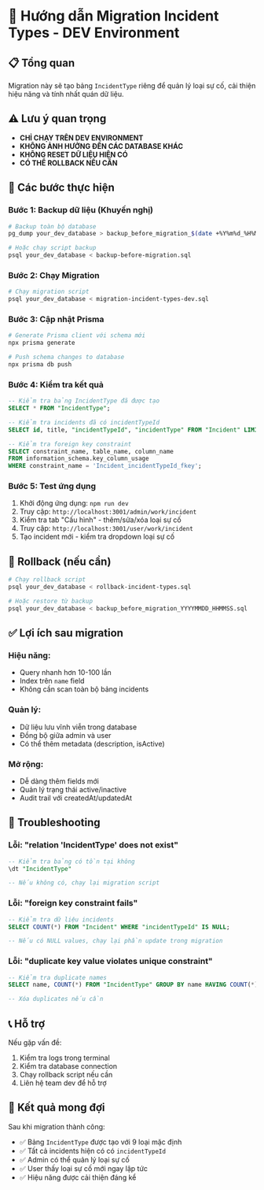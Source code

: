 # 🚀 Hướng dẫn Migration Incident Types - DEV Environment

## 📋 Tổng quan
Migration này sẽ tạo bảng `IncidentType` riêng để quản lý loại sự cố, cải thiện hiệu năng và tính nhất quán dữ liệu.

## ⚠️ Lưu ý quan trọng
- **CHỈ CHẠY TRÊN DEV ENVIRONMENT**
- **KHÔNG ẢNH HƯỞNG ĐẾN CÁC DATABASE KHÁC**
- **KHÔNG RESET DỮ LIỆU HIỆN CÓ**
- **CÓ THỂ ROLLBACK NẾU CẦN**

## 🔧 Các bước thực hiện

### Bước 1: Backup dữ liệu (Khuyến nghị)
```bash
# Backup toàn bộ database
pg_dump your_dev_database > backup_before_migration_$(date +%Y%m%d_%H%M%S).sql

# Hoặc chạy script backup
psql your_dev_database < backup-before-migration.sql
```

### Bước 2: Chạy Migration
```bash
# Chạy migration script
psql your_dev_database < migration-incident-types-dev.sql
```

### Bước 3: Cập nhật Prisma
```bash
# Generate Prisma client với schema mới
npx prisma generate

# Push schema changes to database
npx prisma db push
```

### Bước 4: Kiểm tra kết quả
```sql
-- Kiểm tra bảng IncidentType đã được tạo
SELECT * FROM "IncidentType";

-- Kiểm tra incidents đã có incidentTypeId
SELECT id, title, "incidentTypeId", "incidentType" FROM "Incident" LIMIT 10;

-- Kiểm tra foreign key constraint
SELECT constraint_name, table_name, column_name 
FROM information_schema.key_column_usage 
WHERE constraint_name = 'Incident_incidentTypeId_fkey';
```

### Bước 5: Test ứng dụng
1. Khởi động ứng dụng: `npm run dev`
2. Truy cập: `http://localhost:3001/admin/work/incident`
3. Kiểm tra tab "Cấu hình" - thêm/sửa/xóa loại sự cố
4. Truy cập: `http://localhost:3001/user/work/incident`
5. Tạo incident mới - kiểm tra dropdown loại sự cố

## 🔄 Rollback (nếu cần)

```bash
# Chạy rollback script
psql your_dev_database < rollback-incident-types.sql

# Hoặc restore từ backup
psql your_dev_database < backup_before_migration_YYYYMMDD_HHMMSS.sql
```

## ✅ Lợi ích sau migration

### **Hiệu năng:**
- Query nhanh hơn 10-100 lần
- Index trên `name` field
- Không cần scan toàn bộ bảng incidents

### **Quản lý:**
- Dữ liệu lưu vĩnh viễn trong database
- Đồng bộ giữa admin và user
- Có thể thêm metadata (description, isActive)

### **Mở rộng:**
- Dễ dàng thêm fields mới
- Quản lý trạng thái active/inactive
- Audit trail với createdAt/updatedAt

## 🐛 Troubleshooting

### Lỗi: "relation 'IncidentType' does not exist"
```sql
-- Kiểm tra bảng có tồn tại không
\dt "IncidentType"

-- Nếu không có, chạy lại migration script
```

### Lỗi: "foreign key constraint fails"
```sql
-- Kiểm tra dữ liệu incidents
SELECT COUNT(*) FROM "Incident" WHERE "incidentTypeId" IS NULL;

-- Nếu có NULL values, chạy lại phần update trong migration
```

### Lỗi: "duplicate key value violates unique constraint"
```sql
-- Kiểm tra duplicate names
SELECT name, COUNT(*) FROM "IncidentType" GROUP BY name HAVING COUNT(*) > 1;

-- Xóa duplicates nếu cần
```

## 📞 Hỗ trợ

Nếu gặp vấn đề:
1. Kiểm tra logs trong terminal
2. Kiểm tra database connection
3. Chạy rollback script nếu cần
4. Liên hệ team dev để hỗ trợ

## 🎯 Kết quả mong đợi

Sau khi migration thành công:
- ✅ Bảng `IncidentType` được tạo với 9 loại mặc định
- ✅ Tất cả incidents hiện có có `incidentTypeId`
- ✅ Admin có thể quản lý loại sự cố
- ✅ User thấy loại sự cố mới ngay lập tức
- ✅ Hiệu năng được cải thiện đáng kể
